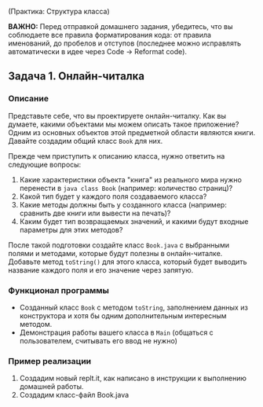 (Практика: Структура класса)

**ВАЖНО:** Перед отправкой домашнего задания, убедитесь, что вы соблюдаете все правила форматирования кода: от правила именований, до пробелов и отступов (последнее можно исправлять автоматически в идее через Code -> Reformat code).

## Задача 1. Онлайн-читалка

### Описание
Представьте себе, что вы проектируете онлайн-читалку. Как вы думаете, какими объектами мы можем описать такое приложение? 
Одним из основных объектов этой предметной области являются книги. Давайте создадим общий класс `Book` для них.

Прежде чем приступить к описанию класса, нужно ответить на следующие вопросы:
1. Какие характеристики объекта "книга" из реального мира нужно перенести в `java class Book` (например: количество страниц)?
2. Какой тип будет у каждого поля создаваемого класса?
3. Какие методы должны быть у созданного класса (например: сравнить две книги или вывести на печать)?
4. Каким будет тип возвращаемых значений, и какими будут входные параметры для этих методов?

После такой подготовки создайте класс `Book.java` с выбранными полями и методами, которые будут полезны в онлайн-читалке. Добавьте метод `toString()` для этого класса, который будет выводить название каждого поля и его значение через запятую.

### Функционал программы
* Созданный класс `Book` с методом `toString`, заполнением данных из конструктора и хотя бы одним дополнительным интересным методом.
* Демонстрация работы вашего класса в `Main` (общаться с пользователем, считывать его ввод не нужно)

### Пример реализации
1. Создадим новый replt.it, как написано в инструкции к выполнению домашней работы.
2. Создадим класс-файл Book.java
